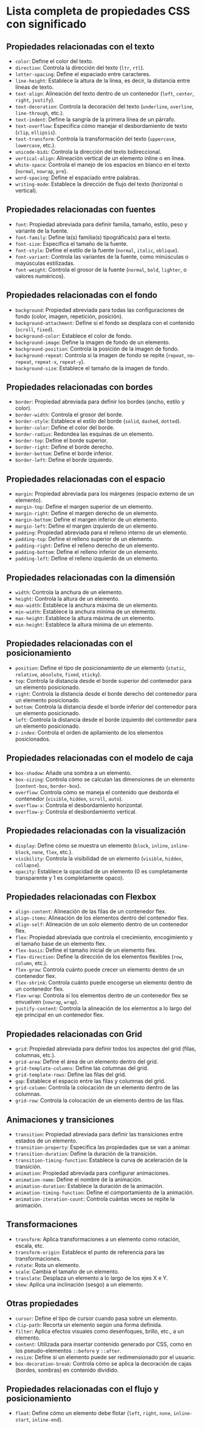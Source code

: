 # Lista completa de propiedades CSS con significado

## Propiedades relacionadas con el texto

- `color`: Define el color del texto.  
- `direction`: Controla la dirección del texto (`ltr`, `rtl`).
- `letter-spacing`: Define el espaciado entre caracteres.
- `line-height`: Establece la altura de la línea, es decir, la distancia entre líneas de texto.
- `text-align`: Alineación del texto dentro de un contenedor (`left`, `center`, `right`, `justify`).
- `text-decoration`: Controla la decoración del texto (`underline`, `overline`, `line-through`, etc.).
- `text-indent`: Define la sangría de la primera línea de un párrafo.
- `text-overflow`: Especifica cómo manejar el desbordamiento de texto (`clip`, `ellipsis`).
- `text-transform`: Controla la transformación del texto (`uppercase`, `lowercase`, etc.).
- `unicode-bidi`: Controla la dirección del texto bidireccional.
- `vertical-align`: Alineación vertical de un elemento inline o en línea.
- `white-space`: Controla el manejo de los espacios en blanco en el texto (`normal`, `nowrap`, `pre`).
- `word-spacing`: Define el espaciado entre palabras.
- `writing-mode`: Establece la dirección de flujo del texto (horizontal o vertical).

## Propiedades relacionadas con fuentes

- `font`: Propiedad abreviada para definir familia, tamaño, estilo, peso y variante de la fuente.
- `font-family`: Define la(s) familia(s) tipográfica(s) para el texto.
- `font-size`: Especifica el tamaño de la fuente.
- `font-style`: Define el estilo de la fuente (`normal`, `italic`, `oblique`).
- `font-variant`: Controla las variantes de la fuente, como minúsculas o mayúsculas estilizadas.
- `font-weight`: Controla el grosor de la fuente (`normal`, `bold`, `lighter`, o valores numéricos).

## Propiedades relacionadas con el fondo

- `background`: Propiedad abreviada para todas las configuraciones de fondo (color, imagen, repetición, posición).
- `background-attachment`: Define si el fondo se desplaza con el contenido (`scroll`, `fixed`).
- `background-color`: Establece el color de fondo.
- `background-image`: Define la imagen de fondo de un elemento.
- `background-position`: Controla la posición de la imagen de fondo.
- `background-repeat`: Controla si la imagen de fondo se repite (`repeat`, `no-repeat`, `repeat-x`, `repeat-y`).
- `background-size`: Establece el tamaño de la imagen de fondo.

## Propiedades relacionadas con bordes

- `border`: Propiedad abreviada para definir los bordes (ancho, estilo y color).
- `border-width`: Controla el grosor del borde.
- `border-style`: Establece el estilo del borde (`solid`, `dashed`, `dotted`).
- `border-color`: Define el color del borde.
- `border-radius`: Redondea las esquinas de un elemento.
- `border-top`: Define el borde superior.
- `border-right`: Define el borde derecho.
- `border-bottom`: Define el borde inferior.
- `border-left`: Define el borde izquierdo.

## Propiedades relacionadas con el espacio

- `margin`: Propiedad abreviada para los márgenes (espacio externo de un elemento).
- `margin-top`: Define el margen superior de un elemento.
- `margin-right`: Define el margen derecho de un elemento.
- `margin-bottom`: Define el margen inferior de un elemento.
- `margin-left`: Define el margen izquierdo de un elemento.
- `padding`: Propiedad abreviada para el relleno interno de un elemento.
- `padding-top`: Define el relleno superior de un elemento.
- `padding-right`: Define el relleno derecho de un elemento.
- `padding-bottom`: Define el relleno inferior de un elemento.
- `padding-left`: Define el relleno izquierdo de un elemento.

## Propiedades relacionadas con la dimensión

- `width`: Controla la anchura de un elemento.
- `height`: Controla la altura de un elemento.
- `max-width`: Establece la anchura máxima de un elemento.
- `min-width`: Establece la anchura mínima de un elemento.
- `max-height`: Establece la altura máxima de un elemento.
- `min-height`: Establece la altura mínima de un elemento.

## Propiedades relacionadas con el posicionamiento

- `position`: Define el tipo de posicionamiento de un elemento (`static`, `relative`, `absolute`, `fixed`, `sticky`).
- `top`: Controla la distancia desde el borde superior del contenedor para un elemento posicionado.
- `right`: Controla la distancia desde el borde derecho del contenedor para un elemento posicionado.
- `bottom`: Controla la distancia desde el borde inferior del contenedor para un elemento posicionado.
- `left`: Controla la distancia desde el borde izquierdo del contenedor para un elemento posicionado.
- `z-index`: Controla el orden de apilamiento de los elementos posicionados.

## Propiedades relacionadas con el modelo de caja

- `box-shadow`: Añade una sombra a un elemento.
- `box-sizing`: Controla cómo se calculan las dimensiones de un elemento (`content-box`, `border-box`).
- `overflow`: Controla cómo se maneja el contenido que desborda el contenedor (`visible`, `hidden`, `scroll`, `auto`).
- `overflow-x`: Controla el desbordamiento horizontal.
- `overflow-y`: Controla el desbordamiento vertical.

## Propiedades relacionadas con la visualización

- `display`: Define cómo se muestra un elemento (`block`, `inline`, `inline-block`, `none`, `flex`, etc.).
- `visibility`: Controla la visibilidad de un elemento (`visible`, `hidden`, `collapse`).
- `opacity`: Establece la opacidad de un elemento (0 es completamente transparente y 1 es completamente opaco).

## Propiedades relacionadas con Flexbox

- `align-content`: Alineación de las filas de un contenedor flex.
- `align-items`: Alineación de los elementos dentro del contenedor flex.
- `align-self`: Alineación de un solo elemento dentro de un contenedor flex.
- `flex`: Propiedad abreviada que controla el crecimiento, encogimiento y el tamaño base de un elemento flex.
- `flex-basis`: Define el tamaño inicial de un elemento flex.
- `flex-direction`: Define la dirección de los elementos flexibles (`row`, `column`, etc.).
- `flex-grow`: Controla cuánto puede crecer un elemento dentro de un contenedor flex.
- `flex-shrink`: Controla cuánto puede encogerse un elemento dentro de un contenedor flex.
- `flex-wrap`: Controla si los elementos dentro de un contenedor flex se envuelven (`nowrap`, `wrap`).
- `justify-content`: Controla la alineación de los elementos a lo largo del eje principal en un contenedor flex.

## Propiedades relacionadas con Grid

- `grid`: Propiedad abreviada para definir todos los aspectos del grid (filas, columnas, etc.).
- `grid-area`: Define el área de un elemento dentro del grid.
- `grid-template-columns`: Define las columnas del grid.
- `grid-template-rows`: Define las filas del grid.
- `gap`: Establece el espacio entre las filas y columnas del grid.
- `grid-column`: Controla la colocación de un elemento dentro de las columnas.
- `grid-row`: Controla la colocación de un elemento dentro de las filas.

## Animaciones y transiciones

- `transition`: Propiedad abreviada para definir las transiciones entre estados de un elemento.
- `transition-property`: Especifica las propiedades que se van a animar.
- `transition-duration`: Define la duración de la transición.
- `transition-timing-function`: Establece la curva de aceleración de la transición.
- `animation`: Propiedad abreviada para configurar animaciones.
- `animation-name`: Define el nombre de la animación.
- `animation-duration`: Establece la duración de la animación.
- `animation-timing-function`: Define el comportamiento de la animación.
- `animation-iteration-count`: Controla cuántas veces se repite la animación.

## Transformaciones

- `transform`: Aplica transformaciones a un elemento como rotación, escala, etc.
- `transform-origin`: Establece el punto de referencia para las transformaciones.
- `rotate`: Rota un elemento.
- `scale`: Cambia el tamaño de un elemento.
- `translate`: Desplaza un elemento a lo largo de los ejes X e Y.
- `skew`: Aplica una inclinación (sesgo) a un elemento.

## Otras propiedades

- `cursor`: Define el tipo de cursor cuando pasa sobre un elemento.
- `clip-path`: Recorta un elemento según una forma definida.
- `filter`: Aplica efectos visuales como desenfoques, brillo, etc., a un elemento.
- `content`: Utilizada para insertar contenido generado por CSS, como en los pseudo-elementos `::before` y `::after`.
- `resize`: Define si un elemento puede ser redimensionado por el usuario.
- `box-decoration-break`: Controla cómo se aplica la decoración de cajas (bordes, sombras) en contenido dividido.
## Propiedades relacionadas con el flujo y posicionamiento

- `float`: Define cómo un elemento debe flotar (`left`, `right`, `none`, `inline-start`, `inline-end`).